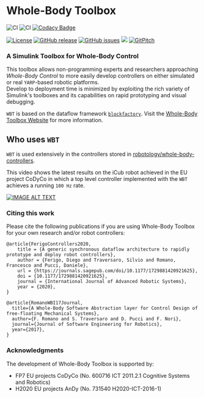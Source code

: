 # Whole-Body Toolbox

![CI](https://github.com/robotology/wb-toolbox/workflows/CI/badge.svg)
![CI](https://github.com/robotology/wb-toolbox/workflows/CI/badge.svg?branch=devel)
[![Codacy Badge](https://app.codacy.com/project/badge/Grade/6e1ec16225e5458481c1c141ce44adae)](https://www.codacy.com/gh/robotology/wb-toolbox/dashboard?utm_source=github.com&amp;utm_medium=referral&amp;utm_content=robotology/wb-toolbox&amp;utm_campaign=Badge_Grade)

[![License](https://img.shields.io/badge/license-LGPL-19c2d8.svg)](https://github.com/robotology/wb-toolbox/blob/master/LICENSE.LGPL2)
[![GitHub release](https://img.shields.io/github/release/robotology/wb-toolbox.svg)](https://github.com/robotology/wb-toolbox/releases)
[![GitHub issues](https://img.shields.io/github/issues-raw/robotology/wb-toolbox.svg)](https://github.com/robotology/wb-toolbox/issues)
<a href="https://zenhub.com"><img src="https://img.shields.io/badge/Shipping_faster_with-ZenHub-blue.svg?colorB=435198"></a>
[![GitPitch](https://gitpitch.com/assets/badge.svg)](https://gitpitch.com/robotology/wb-toolbox/master?p=.presentations/WBToolbox2)

### A Simulink Toolbox for Whole-Body Control

This toolbox allows non-programming experts and researchers approaching _Whole-Body Control_ to more easily develop controllers on either simulated or real `YARP`-based robotic platforms.<br>
Develop to deployment time is minimized by exploiting the rich variety of Simulink's toolboxes and its capabilities on rapid prototyping and visual debugging.

`WBT` is based on the dataflow framework [`blockfactory`](https://github.com/robotology/blockfactory). Visit the [Whole-Body Toolbox Website](https://robotology.github.io/wb-toolbox/) for more information.

## Who uses `WBT`

`WBT` is used extensively in the controllers stored in [robotology/whole-body-controllers](https://github.com/robotology/whole-body-controllers).

This video shows the latest results on the iCub robot achieved in the EU project CoDyCo in which a top level controller implemented with the `WBT` achieves a running `100 Hz` rate.

[![IMAGE ALT TEXT](http://img.youtube.com/vi/VrPBSSQEr3A/0.jpg)](https://youtu.be/UXU3KSa201o "iCub balancing on one foot via external force control and interacting with humans")

### Citing this work

Please cite the following publications if you are using Whole-Body Toolbox for your own research and/or robot controllers:

```
@article{FerigoControllers2020,
	title = {A generic synchronous dataflow architecture to rapidly prototype and deploy robot controllers},
	author = {Ferigo, Diego and Traversaro, Silvio and Romano, Francesco and Pucci, Daniele},
	url = {https://journals.sagepub.com/doi/10.1177/1729881420921625},
	doi = {10.1177/1729881420921625},
	journal = {International Journal of Advanced Robotic Systems},
	year = {2020},
}
```

```
@article{RomanoWBI17Journal,
  title={A Whole-Body Software Abstraction layer for Control Design of free-floating Mechanical Systems},
  author={F. Romano and S. Traversaro and D. Pucci and F. Nori},
  journal={Journal of Software Engineering for Robotics},
  year={2017},
}
```

### Acknowledgments

The development of Whole-Body Toolbox is supported by:

- FP7 EU projects CoDyCo (No. 600716 ICT 2011.2.1 Cognitive Systems and Robotics)
- H2020 EU projects AnDy (No. 731540 H2020-ICT-2016-1)
